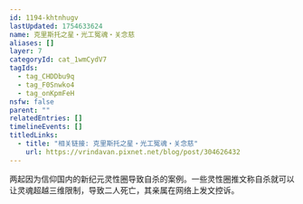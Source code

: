 ```yaml
---
id: 1194-khtnhugv
lastUpdated: 1754633624
name: 克里斯托之星・光工冤魂・关念慈
aliases: []
layer: 7
categoryId: cat_1wmCydV7
tagIds:
  - tag_CHDDbu9q
  - tag_F0Snwko4
  - tag_onKpmFeH
nsfw: false
parent: ""
relatedEntries: []
timelineEvents: []
titledLinks:
  - title: "相关链接: 克里斯托之星・光工冤魂・关念慈"
    url: https://vrindavan.pixnet.net/blog/post/304626432
---
```


两起因为信仰国内的新纪元灵性圈导致自杀的案例。一些灵性圈推文称自杀就可以让灵魂超越三维限制，导致二人死亡，其亲属在网络上发文控诉。